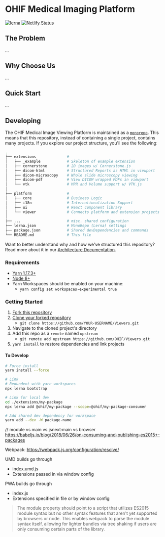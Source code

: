 # OHIF Medical Imaging Platform

[![lerna][lerna-image]][lerna-url]
[![Netlify Status][netlify-image]][netlify-url]

## The Problem

...

## Why Choose Us

...

## Quick Start

...

## Developing

The OHIF Medical Image Viewing Platform is maintained as a
[`monorepo`][monorepo]. This means that this repository, instead of containing a
single project, contains many projects. If you explore our project structure,
you'll see the following:

```bash
.
├── extensions              #
│   ├── _example            # Skeleton of example extension
│   ├── cornerstone         # 2D images w/ Cornerstone.js
│   ├── dicom-html          # Structured Reports as HTML in viewport
│   ├── dicom-microscopy    # Whole slide microscopy viewing
│   ├── dicom-pdf           # View DICOM wrapped PDFs in viewport
│   └── vtk                 # MPR and Volume support w/ VTK.js
│
├── platform                #
│   ├── core                # Business Logic
│   ├── i18n                # Internationalization Support
│   ├── ui                  # React component library
│   └── viewer              # Connects platform and extension projects
│
├── ...                     # misc. shared configuration
├── lerna.json              # MonoRepo (Lerna) settings
├── package.json            # Shared devDependencies and commands
└── README.md               # This file
```

Want to better understand why and how we've structured this repository? Read
more about it in our [Architecture Documentation](#todo).

### Requirements

- [Yarn 1.17.3+](https://yarnpkg.com/en/docs/install)
- [Node 8+](https://nodejs.org/en/)
- Yarn Workspaces should be enabled on your machine:
  - `yarn config set workspaces-experimental true`

### Getting Started

1. [Fork this repository][how-to-fork]
2. [Clone your forked repository][how-to-clone]
   - `git clone https://github.com/YOUR-USERNAME/Viewers.git`
3. Navigate to the cloned project's directory
4. Add this repo as a `remote` named `upstream`
   - `git remote add upstream https://github.com/OHIF/Viewers.git`
5. `yarn install` to restore dependencies and link projects

#### To Develop

```bash
# Force install
yarn install --force

# Link
# Redundent with yarn workspaces
npx lerna bootstrap
```

```bash
# Link for local dev
cd ./extensions/my-package
npx lerna add @ohif/my-package --scope=@ohif/my-package-consumer
```

```bash
# Add shared dev dependency for workspace
yarn add --dev -W package-name
```

// module vs main vs jsnext:main vs browser
https://babeljs.io/blog/2018/06/26/on-consuming-and-publishing-es2015+-packages

Webpack: https://webpack.js.org/configuration/resolve/

UMD builds go through

- index.umd.js
- Extensions passed in via window config

PWA builds go through

- index.js
- Extensions specified in file or by window config

> The module property should point to a script that utilizes ES2015 module
> syntax but no other syntax features that aren't yet supported by browsers or
> node. This enables webpack to parse the module syntax itself, allowing for
> lighter bundles via tree shaking if users are only consuming certain parts of
> the library.

<!--
  Links
  -->

<!-- prettier-ignore-start -->
<!-- Badges -->
[lerna-image]: https://img.shields.io/badge/maintained%20with-lerna-cc00ff.svg
[lerna-url]: https://lerna.js.org/
[netlify-image]: https://api.netlify.com/api/v1/badges/a5d369ab-18a6-41c3-bcde-83805205ac7f/deploy-status
[netlify-url]: https://app.netlify.com/sites/ohif/deploys
<!-- Links -->
[monorepo]: https://en.wikipedia.org/wiki/Monorepo
[how-to-fork]: https://help.github.com/en/articles/fork-a-repo
[how-to-clone]: https://help.github.com/en/articles/fork-a-repo#step-2-create-a-local-clone-of-your-fork


<!-- prettier-ignore-end -->

